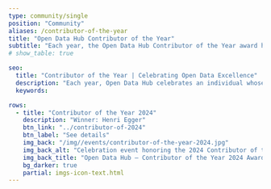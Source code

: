 ```yaml
---
type: community/single
position: "Community"
aliases: /contributor-of-the-year
title: "Open Data Hub Contributor of the Year"
subtitle: "Each year, the Open Data Hub Contributor of the Year award honours an individual whose exceptional contributions have significantly advanced our community and its impact."
# show_table: true

seo:
  title: "Contributor of the Year | Celebrating Open Data Excellence"
  description: "Each year, Open Data Hub celebrates an individual whose contributions drive collaboration, innovation, and meaningful impact within the open data community."
  keywords:

rows:
  - title: "Contributor of the Year 2024"
    description: "Winner: Henri Egger"
    btn_link: "../contributor-of-2024"
    btn_label: "See details"
    img_back: "/img//events/contributor-of-the-year-2024.jpg"
    img_back_alt: "Celebration event honoring the 2024 Contributor of the Year at Open Data Hub."
    img_back_title: "Open Data Hub – Contributor of the Year 2024 Award"
    bg_darker: true
    partial: imgs-icon-text.html
---
```

